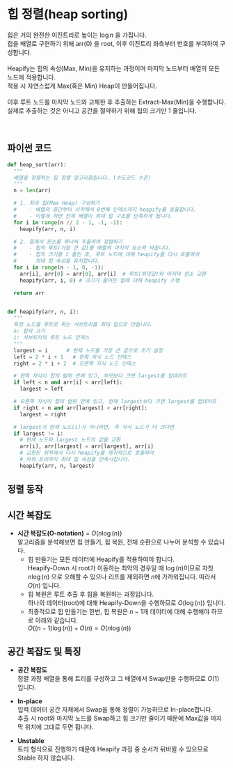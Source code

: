 # 힙 정렬(heap sorting)

힙은 거의 완전한 이진트리로 높이는 $\log n$ 을 가집니다.
<br>
힙을 배열로 구현하기 위해 arr(0) 을 root, 이후 이진트리 좌측부터 번호를 부여하여 구성합니다.
<br>
<br>
Heapify는 힙의 속성(Max, Min)을 유지하는 과정이며 마지막 노드부터 배열의 모든 노드에 적용합니다.
<br>
적용 시 자연스럽게 Max(혹은 Min) Heap이 만들어집니다.
<br>
<br>
이후 루트 노드를 마지막 노드와 교체한 후 추출하는 Extract-Max(Min)을 수행합니다.
<br>
실제로 추출하는 것은 아니고 공간을 절약하기 위해 힙의 크기만 1 줄입니다.


<br>

## 파이썬 코드

```python
def heap_sort(arr):
  """
  배열을 정렬하는 힙 정렬 알고리즘입니다. (수도코드 수준)
  """
  n = len(arr)

  # 1. 최대 힙(Max Heap) 구성하기
  #    - 배열의 중간부터 시작해서 0번째 인덱스까지 heapify를 호출합니다.
  #    - 이렇게 하면 전체 배열이 최대 힙 구조를 만족하게 됩니다.
  for i in range(n // 2 - 1, -1, -1):
    heapify(arr, n, i)

  # 2. 힙에서 원소를 하나씩 추출하여 정렬하기
  #    - 힙의 루트(가장 큰 값)를 배열의 마지막 요소와 바꿉니다.
  #    - 힙의 크기를 1 줄인 후, 루트 노드에 대해 heapify를 다시 호출하여
  #      최대 힙 속성을 유지합니다.
  for i in range(n - 1, 0, -1):
    arr[i], arr[0] = arr[0], arr[i]  # 루트(최댓값)와 마지막 원소 교환
    heapify(arr, i, 0) # 크기가 줄어든 힙에 대해 heapify 수행

  return arr


def heapify(arr, n, i):
  """
  특정 노드를 루트로 하는 서브트리를 최대 힙으로 만듭니다.
  n: 힙의 크기
  i: 서브트리의 루트 노드 인덱스
  """
  largest = i      # 현재 노드를 가장 큰 값으로 초기 설정
  left = 2 * i + 1   # 왼쪽 자식 노드 인덱스
  right = 2 * i + 2  # 오른쪽 자식 노드 인덱스

  # 왼쪽 자식이 힙의 범위 안에 있고, 부모보다 크면 largest를 업데이트
  if left < n and arr[i] < arr[left]:
    largest = left

  # 오른쪽 자식이 힙의 범위 안에 있고, 현재 largest보다 크면 largest를 업데이트
  if right < n and arr[largest] < arr[right]:
    largest = right

  # largest가 현재 노드(i)가 아니라면, 즉 자식 노드가 더 크다면
  if largest != i:
    # 현재 노드와 largest 노드의 값을 교환
    arr[i], arr[largest] = arr[largest], arr[i]
    # 교환된 위치에서 다시 heapify를 재귀적으로 호출하여
    # 하위 트리까지 최대 힙 속성을 만족시킵니다.
    heapify(arr, n, largest)
```

## 정렬 동작

<div id="solarsys-sort-visualization"></div>

## 시간 복잡도

- **시간 복잡도(O-notation)** = $O(n\log(n))$          
알고리즘을 분석해보면 힙 만들기, 힙 복원, 전체 순환으로 나누어 분석할 수 있습니다.          
   - 힙 만들기는 모든 데이터에 Heapify를 적용하여야 합니다.          
Heapify-Down 시 root가 이동하는 최악의 경우일 때 $\log(n)$이므로 자칫 $n\log(n)$ 으로 오해할 수 있으나 리프를 제외하면 $n$에 가까워집니다. 따라서 $O(n)$ 입니다.
   - 힙 복원은 루트 추출 후 힙을 복원하는 과정입니다.          
하나의 데이터(root)에 대해 Heapify-Down을 수행하므로 $O(\log(n))$ 입니다.
   - 최종적으로 힙 만들기는 한번, 힙 복원은 $n-1$개 데이터에 대해 수행해야 하므로 아래와 같습니다.          
$O((n-1)\log(n)) + O(n) = O(n\log(n))$

## 공간 복잡도 및 특징

- **공간 복잡도**          
정렬 과정 배열을 통해 트리를 구성하고 그 배열에서 Swap만을 수행하므로 $O(1)$ 입니다.

- **In-place**          
입력 데이터 공간 자체에서 Swap을 통해 정렬이 가능하므로 In-place합니다.          
추출 시 root와 마지막 노드를 Swap하고 힙 크기만 줄이기 때문에 Max값을 마지막 위치에 그대로 두면 됩니다.

- **Unstable**          
트리 형식으로 진행하기 때문에 Heapify 과정 중 순서가 뒤바뀔 수 있으므로 Stable 하지 않습니다.